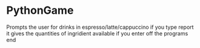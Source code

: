 # PythonGame
Prompts the user for drinks in espresso/latte/cappuccino
if you type report it gives the quantities of ingridient available
if you enter off the programs end
